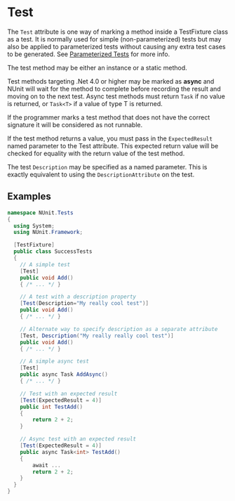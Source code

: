 # Test

The `Test` attribute is one way of marking a method inside a TestFixture class
as a test. It is normally used for simple (non-parameterized) tests but may
also be applied to parameterized tests without causing any extra test cases
to be generated. See [Parameterized Tests](xref:parameterizedtests) for more info.

The test method may be either an instance or a static method.

Test methods targeting .Net 4.0 or higher may be marked as **async** and NUnit will wait for the method to complete before recording the result and moving on to the next test. Async
test methods must return `Task` if no value is returned,
or `Task<T>` if a value of type T is returned.

If the programmer marks a test method that does not have the correct signature
it will be considered as not runnable.
  
If the test method returns a value, you must pass in the `ExpectedResult`
named parameter to the Test attribute. This expected return value will be
checked for equality with the return value of the test method.

The test `Description` may be specified as a named parameter. This is exactly equivalent
to using the `DescriptionAttribute` on the test.

## Examples

```csharp
namespace NUnit.Tests
{
  using System;
  using NUnit.Framework;

  [TestFixture]
  public class SuccessTests
  {
    // A simple test
    [Test]
    public void Add()
    { /* ... */ }

    // A test with a description property
    [Test(Description="My really cool test")]
    public void Add()
    { /* ... */ }

    // Alternate way to specify description as a separate attribute
    [Test, Description("My really really cool test")]
    public void Add()
    { /* ... */ }

    // A simple async test
    [Test]
    public async Task AddAsync()
    { /* ... */ }

    // Test with an expected result
    [Test(ExpectedResult = 4)]
    public int TestAdd()
    {
        return 2 + 2;
    }

    // Async test with an expected result
    [Test(ExpectedResult = 4)]
    public async Task<int> TestAdd()
    {
        await ...
        return 2 + 2;
    }
  }
}
```
